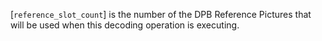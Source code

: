[`reference_slot_count`] is the number of the DPB Reference Pictures
that will be used when this decoding operation is executing.